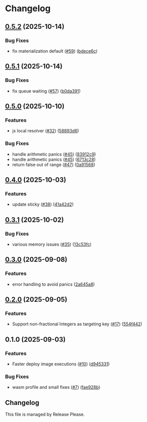 # Changelog

## [0.5.2](https://github.com/spotify/confidence-resolver-rust/compare/confidence_resolver-v0.5.1...confidence_resolver-v0.5.2) (2025-10-14)


### Bug Fixes

* fix materialization default ([#59](https://github.com/spotify/confidence-resolver-rust/issues/59)) ([bdece6c](https://github.com/spotify/confidence-resolver-rust/commit/bdece6c5a4d53d6284056b6daaf9e8d17481db84))

## [0.5.1](https://github.com/spotify/confidence-resolver-rust/compare/confidence_resolver-v0.5.0...confidence_resolver-v0.5.1) (2025-10-14)


### Bug Fixes

* fix queue waiting ([#57](https://github.com/spotify/confidence-resolver-rust/issues/57)) ([b0da391](https://github.com/spotify/confidence-resolver-rust/commit/b0da3916f3179ab31ecea8196d106b303b5589d6))

## [0.5.0](https://github.com/spotify/confidence-resolver-rust/compare/confidence_resolver-v0.4.0...confidence_resolver-v0.5.0) (2025-10-10)


### Features

* js local resolver ([#32](https://github.com/spotify/confidence-resolver-rust/issues/32)) ([58893d6](https://github.com/spotify/confidence-resolver-rust/commit/58893d6610b56b5aa6a6250db9e9bb1af506497f))


### Bug Fixes

* handle arithmetic panics ([#45](https://github.com/spotify/confidence-resolver-rust/issues/45)) ([83912c9](https://github.com/spotify/confidence-resolver-rust/commit/83912c9d93665b01a4cc1e9cd8e520fd94f2e21a))
* handle arithmetic panics ([#45](https://github.com/spotify/confidence-resolver-rust/issues/45)) ([6713c28](https://github.com/spotify/confidence-resolver-rust/commit/6713c28196b351db9ba22eb87ca7b83ef4a25ff3))
* return false out of range ([#47](https://github.com/spotify/confidence-resolver-rust/issues/47)) ([0a91568](https://github.com/spotify/confidence-resolver-rust/commit/0a915688d115df760692879c5e93f62c54a09d56))

## [0.4.0](https://github.com/spotify/confidence-resolver-rust/compare/confidence_resolver-v0.3.1...confidence_resolver-v0.4.0) (2025-10-03)


### Features

* update sticky ([#38](https://github.com/spotify/confidence-resolver-rust/issues/38)) ([41a42d2](https://github.com/spotify/confidence-resolver-rust/commit/41a42d2917401de7389dcc37719b16de1e30199c))

## [0.3.1](https://github.com/spotify/confidence-resolver-rust/compare/confidence_resolver-v0.3.0...confidence_resolver-v0.3.1) (2025-10-02)


### Bug Fixes

* various memory issues ([#35](https://github.com/spotify/confidence-resolver-rust/issues/35)) ([13c53fc](https://github.com/spotify/confidence-resolver-rust/commit/13c53fcc5c1a51c90d51c47adb574316866c9b5b))

## [0.3.0](https://github.com/spotify/confidence-resolver-rust/compare/confidence_resolver-v0.2.0...confidence_resolver-v0.3.0) (2025-09-08)


### Features

* error handling to avoid panics ([2a645a8](https://github.com/spotify/confidence-resolver-rust/commit/2a645a87415bfce30af048498e068952b18ceb5e))

## [0.2.0](https://github.com/spotify/confidence-resolver-rust/compare/confidence_resolver-v0.1.0...confidence_resolver-v0.2.0) (2025-09-05)


### Features

* Support non-fractional Integers as targeting key ([#17](https://github.com/spotify/confidence-resolver-rust/issues/17)) ([554f442](https://github.com/spotify/confidence-resolver-rust/commit/554f442551e3ef8213a52cca266054ae5da0511e))

## 0.1.0 (2025-09-03)


### Features

* Faster deploy image executions ([#10](https://github.com/spotify/confidence-resolver-rust/issues/10)) ([d945331](https://github.com/spotify/confidence-resolver-rust/commit/d9453317e9e40575e43d67558ef902a4bc62ee41))


### Bug Fixes

* wasm profile and small fixes ([#7](https://github.com/spotify/confidence-resolver-rust/issues/7)) ([fae928b](https://github.com/spotify/confidence-resolver-rust/commit/fae928b6c5d0923e4c82f2f4ae9b10bf0608beff))

## Changelog

This file is managed by Release Please.
